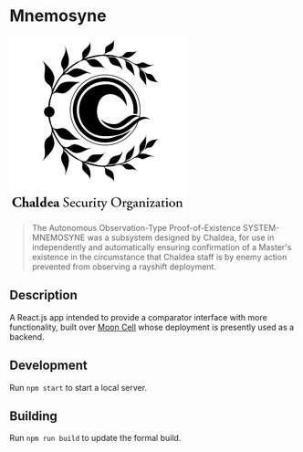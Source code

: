 # Mnemosyne
![banner](banner.png)
> The Autonomous Observation-Type Proof-of-Existence SYSTEM-MNEMOSYNE was a
> subsystem designed by Chaldea, for use in independently and automatically
> ensuring confirmation of a Master's existence in the circumstance that
> Chaldea staff is by enemy action prevented from observing a rayshift deployment.

## Description
A React.js app intended to provide a comparator interface with more functionality,
built over [Moon Cell](https://github.com/lightlyss/mooncell) whose deployment is
presently used as a backend.

## Development
Run `npm start` to start a local server.

## Building
Run `npm run build` to update the formal build.
